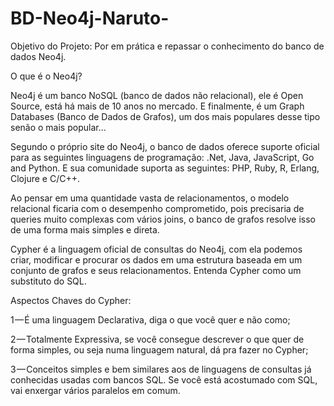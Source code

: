 # BD-Neo4j-Naruto-
Objetivo do Projeto: Por em prática e repassar o conhecimento do banco de dados Neo4j.

O que é o Neo4j?

Neo4j é um banco NoSQL (banco de dados não relacional), ele é Open Source, está há mais de 10 anos no mercado. E finalmente, é um Graph Databases (Banco de Dados de Grafos), um dos mais populares desse tipo senão o mais popular...

Segundo o próprio site do Neo4j, o banco de dados oferece suporte oficial para as seguintes linguagens de programação: .Net, Java, JavaScript, Go and Python. E sua comunidade suporta as seguintes: PHP, Ruby, R, Erlang, Clojure e C/C++.

Ao pensar em uma quantidade vasta de relacionamentos, o modelo relacional ficaria com o desempenho comprometido, pois precisaria de queries muito complexas com vários joins, o banco de grafos resolve isso de uma forma mais simples e direta.

Cypher é a linguagem oficial de consultas do Neo4j, com ela podemos criar, modificar e procurar os dados em uma estrutura baseada em um conjunto de grafos e seus relacionamentos. Entenda Cypher como um substituto do SQL.

Aspectos Chaves do Cypher:

1 — É uma linguagem Declarativa, diga o que você quer e não como;

2 — Totalmente Expressiva, se você consegue descrever o que quer de forma simples, ou seja numa linguagem natural, dá pra fazer no Cypher;

3 — Conceitos simples e bem similares aos de linguagens de consultas já conhecidas usadas com bancos SQL. Se você está acostumado com SQL, vai enxergar vários paralelos em comum.





